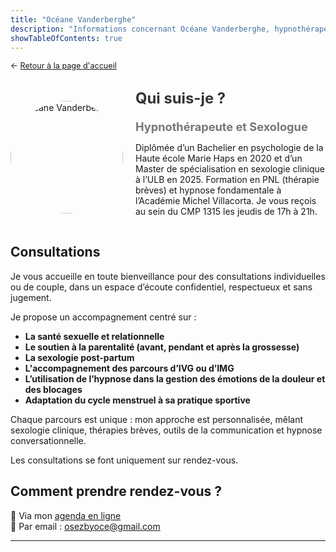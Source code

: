 ```yaml
---
title: "Océane Vanderberghe"
description: "Informations concernant Océane Vanderberghe, hypnothérapeute et sexologue au sein du CMP 1315"
showTableOfContents: true
---
```


<p style="font-size: 0.9em; margin: 0 0 30px 0">
    ← <a href="/">
        Retour à la page d'accueil
    </a>
</p>

<div style="display: flex; align-items: center; flex-wrap: wrap; gap: 20px; margin-bottom: 30px;">
        <div style="flex-shrink: 0;">
            <img src="/images/oceane-vanderberghe/oceane-vanderberghe.jpg" alt="Océane Vanderberghe" 
                 style="width: 180px; height: 180px; border-radius: 50%; object-fit: cover;">
        </div>
        <div style="flex: 1; min-width: 250px;">
            <h2 style="margin: 0 0 20px 0; font-size: 1.7em; color: #333;">Qui suis-je ?</h2>
            <h3 style="margin: 5px 0 10px; font-size: 1.3em; color: #777;">Hypnothérapeute et Sexologue</h3>
            <p>
                Diplômée d’un Bachelier en psychologie de la Haute école Marie Haps en 2020 et d’un Master de spécialisation en sexologie clinique à l’ULB en 2025. Formation en PNL (thérapie brèves) et hypnose fondamentale à l’Académie Michel Villacorta. Je vous reçois au sein du CMP 1315 les jeudis de 17h à 21h.
            </p>
        </div>
    </div>
    
## Consultations

Je vous accueille en toute bienveillance pour des consultations individuelles ou de couple, dans un espace d’écoute confidentiel, respectueux et sans jugement.

Je propose un accompagnement centré sur :

- **La santé sexuelle et relationnelle**
- **Le soutien à la parentalité (avant, pendant et après la grossesse)**
- **La sexologie post-partum**
- **L'accompagnement des parcours d’IVG ou d’IMG**
- **L’utilisation de l’hypnose dans la gestion des émotions de la douleur et des blocages**
- **Adaptation du cycle menstruel à sa pratique sportive**

Chaque parcours est unique : mon approche est personnalisée, mêlant sexologie clinique, thérapies brèves, outils de la communication et hypnose conversationnelle.

Les consultations se font uniquement sur rendez-vous.

## Comment prendre rendez-vous ?

:date: Via mon <a href="https://calendly.com/osezbyoce/30min" target="_blank">
                      agenda en ligne</a>
<br>
:envelope_with_arrow: Par email : <a href="mailto:osezbyoce@gmail.com">
                      osezbyoce@gmail.com</a>
                      
---